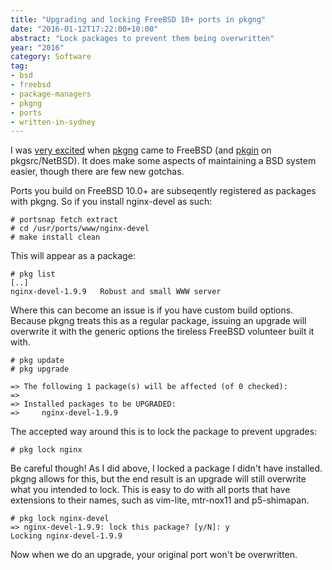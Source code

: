 ```yaml
---
title: "Upgrading and locking FreeBSD 10+ ports in pkgng"
date: "2016-01-12T17:22:00+10:00"
abstract: "Lock packages to prevent them being overwritten"
year: "2016"
category: Software
tag:
- bsd
- freebsd
- package-managers
- pkgng
- ports
- written-in-sydney
---
```

I was [very excited][excite] when [pkgng][pkgng] came to FreeBSD (and [pkgin][pkgin] on pkgsrc/NetBSD). It does make some aspects of maintaining a BSD system easier, though there are few new gotchas.

Ports you build on FreeBSD 10.0+ are subseqently registered as packages with pkgng. So if you install nginx-devel as such:

    # portsnap fetch extract
    # cd /usr/ports/www/nginx-devel
    # make install clean

This will appear as a package:

    # pkg list
    [..]
    nginx-devel-1.9.9   Robust and small WWW server

Where this can become an issue is if you have custom build options. Because pkgng treats this as a regular package, issuing an upgrade will overwrite it with the generic options the tireless FreeBSD volunteer built it with.

    # pkg update
    # pkg upgrade

    => The following 1 package(s) will be affected (of 0 checked):
    =>
    => Installed packages to be UPGRADED:
    =>     nginx-devel-1.9.9

The accepted way around this is to lock the package to prevent upgrades:

    # pkg lock nginx

Be careful though! As I did above, I locked a package I didn't have installed. pkgng allows for this, but the end result is an upgrade will still overwrite what you intended to lock. This is easy to do with all ports that have extensions to their names, such as vim-lite, mtr-nox11 and p5-shimapan.

    # pkg lock nginx-devel
    => nginx-devel-1.9.9: lock this package? [y/N]: y
    Locking nginx-devel-1.9.9

Now when we do an upgrade, your original port won't be overwritten.

[excite]: https://rubenerd.com/pkgin-pkgng-pkgwin/
[pkgng]: https://www.freebsd.org/doc/handbook/pkgng-intro.html
[pkgin]: http://pkgin.net/

